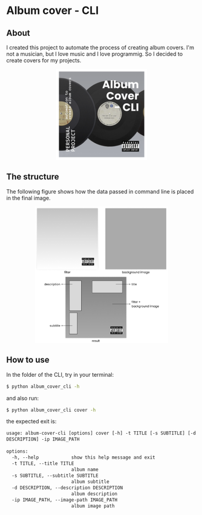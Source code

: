# Album cover - CLI

## **About**

I created this project to automate the process of creating album covers. I'm not a musician, but I love music and I love programmig. So I decided to create covers for my projects.

<div align="center">
  <img  src="images/album-cover-cli.png" style="height: 240px; width: auto;">
</div>

## **The structure**

The following figure shows how the data passed in command line is placed in the final image.

<div align="center">
  <img src="images/process.jpg" style="background: #F0F0F0;height: 360px; width: auto;">
</div>

## **How to use**

In the folder of the CLI, try in your terminal:

```bash
$ python album_cover_cli -h
```

and also run:

```bash
$ python album_cover_cli cover -h
```

the expected exit is:

```
usage: album-cover-cli [options] cover [-h] -t TITLE [-s SUBTITLE] [-d DESCRIPTION] -ip IMAGE_PATH

options:
  -h, --help            show this help message and exit
  -t TITLE, --title TITLE
                        album name
  -s SUBTITLE, --subtitle SUBTITLE
                        album subtitle
  -d DESCRIPTION, --description DESCRIPTION
                        album description
  -ip IMAGE_PATH, --image-path IMAGE_PATH
                        album image path
```
